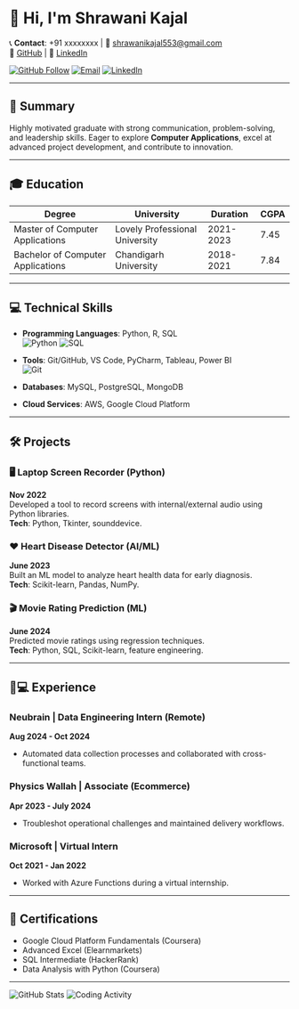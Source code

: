 
# 👋 Hi, I'm Shrawani Kajal

📞 **Contact**: +91 xxxxxxxx | 📧 [shrawanikajal553@gmail.com](mailto:shrawanikajal553@gmail.com)  
🔗 [GitHub](https://github.com/shrawani21) | 💼 [LinkedIn](https://linkedin.com/in/shrawani-kajal-021aa422a/)

[![GitHub Follow](https://img.shields.io/badge/Follow-shrawani21-2ea44f?logo=github)](https://github.com/shrawani21)
[![Email](https://img.shields.io/badge/Email-shrawanikajal553%40gmail.com-red?logo=gmail)](mailto:shrawanikajal553@gmail.com)
[![LinkedIn](https://img.shields.io/badge/LinkedIn-Shrawani_Kajal-0077B5?logo=linkedin)](https://linkedin.com/in/shrawani-kajal-021aa422a/)

---

## 🚀 Summary

Highly motivated graduate with strong communication, problem-solving, and leadership skills. Eager to explore **Computer Applications**, excel at advanced project development, and contribute to innovation.

---

## 🎓 Education

| **Degree**                  | **University**               | **Duration** | **CGPA** |
|-----------------------------|-------------------------------|--------------|----------|
| Master of Computer Applications | Lovely Professional University | 2021-2023    | 7.45     |
| Bachelor of Computer Applications | Chandigarh University         | 2018-2021    | 7.84     |

---

## 💻 Technical Skills

- **Programming Languages**: Python, R, SQL  
  ![Python](https://img.shields.io/badge/Python-Expert-yellow?logo=python)
  ![SQL](https://img.shields.io/badge/SQL-Intermediate-orange?logo=mysql)
  
- **Tools**: Git/GitHub, VS Code, PyCharm, Tableau, Power BI  
  ![Git](https://img.shields.io/badge/Git-Expert-red?logo=git)
  
- **Databases**: MySQL, PostgreSQL, MongoDB  
- **Cloud Services**: AWS, Google Cloud Platform  

---

## 🛠️ Projects

### 🖥️ Laptop Screen Recorder (Python)
**Nov 2022**  
Developed a tool to record screens with internal/external audio using Python libraries.  
**Tech**: Python, Tkinter, sounddevice.

### ❤️ Heart Disease Detector (AI/ML)
**June 2023**  
Built an ML model to analyze heart health data for early diagnosis.  
**Tech**: Scikit-learn, Pandas, NumPy.

### 🎬 Movie Rating Prediction (ML)
**June 2024**  
Predicted movie ratings using regression techniques.  
**Tech**: Python, SQL, Scikit-learn, feature engineering.

---

## 👩💻 Experience

### **Neubrain** | Data Engineering Intern (Remote)
**Aug 2024 - Oct 2024**  
- Automated data collection processes and collaborated with cross-functional teams.

### **Physics Wallah** | Associate (Ecommerce)
**Apr 2023 - July 2024**  
- Troubleshot operational challenges and maintained delivery workflows.

### **Microsoft** | Virtual Intern
**Oct 2021 - Jan 2022**  
- Worked with Azure Functions during a virtual internship.

---

## 📜 Certifications
- Google Cloud Platform Fundamentals (Coursera)  
- Advanced Excel (Elearnmarkets)  
- SQL Intermediate (HackerRank)  
- Data Analysis with Python (Coursera)  

---

![GitHub Stats](https://github-readme-stats.vercel.app/api?username=shrawani21&show_icons=true&theme=radical)
![Coding Activity](https://github-readme-activity-graph.vercel.app/graph?username=shrawani21&theme=github)
